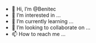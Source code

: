 - 👋 Hi, I’m @Benitec
- 👀 I’m interested in ...
- 🌱 I’m currently learning ...
- 💞️ I’m looking to collaborate on ...
- 📫 How to reach me ...

<!---
Benitec/Benitec is a ✨ special ✨ repository because its `README.md` (this file) appears on your GitHub profile.
You can click the Preview link to take a look at your changes.
--->
